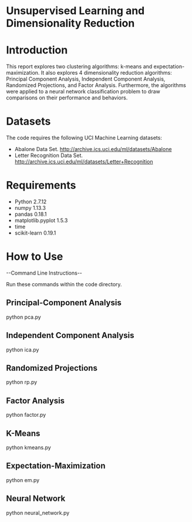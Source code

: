 # Unsupervised Learning and Dimensionality Reduction

# Introduction
This report explores two clustering algorithms: k-means and expectation-maximization. It also explores 4 dimensionality reduction algorithms: Principal Component Analysis, Independent Component Analysis, Randomized Projections, and Factor Analysis. Furthermore, the algorithms were applied to a neural network classification problem to draw comparisons on their performance and behaviors.

# Datasets
The code requires the following UCI Machine Learning datasets:
- Abalone Data Set. http://archive.ics.uci.edu/ml/datasets/Abalone
- Letter Recognition Data Set. http://archive.ics.uci.edu/ml/datasets/Letter+Recognition

# Requirements
- Python 2.7.12
- numpy 1.13.3
- pandas 0.18.1
- matplotlib.pyplot 1.5.3
- time
- scikit-learn 0.19.1

# How to Use

--Command Line Instructions--

Run these commands within the code directory.

## Principal-Component Analysis
python pca.py

## Independent Component Analysis
python ica.py

## Randomized Projections
python rp.py

## Factor Analysis
python factor.py

## K-Means
python kmeans.py

## Expectation-Maximization
python em.py

## Neural Network
python neural_network.py